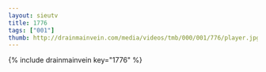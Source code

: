 ```yaml
--- 
layout: sieutv
title: 1776
tags: ["001"]
thumb: http://drainmainvein.com/media/videos/tmb/000/001/776/player.jpg
---
```

{% include drainmainvein key="1776" %} 
